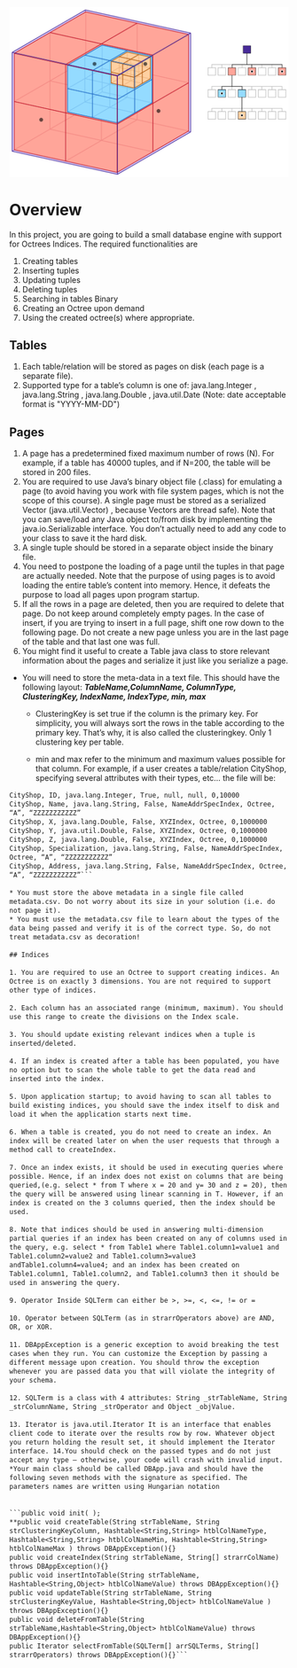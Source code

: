 ![alt text](https://github.com/NadaEmad222/Simple_DataBase_Engine/blob/main/octree.png?raw=true)
# Overview
In this project, you are going to build a small database engine with support for Octrees Indices. The required functionalities are

1. Creating tables
2. Inserting tuples
3. Updating tuples
4. Deleting tuples
5. Searching in tables Binary
6. Creating an Octree upon demand
7. Using the created octree(s) where appropriate.

##  Tables
1. Each table/relation will be stored as pages on disk (each page is a separate file).
2. Supported type for a table’s column is one of: java.lang.Integer , java.lang.String , java.lang.Double , java.util.Date (Note: date acceptable format is "YYYY-MM-DD")

## Pages

1. A page has a predetermined fixed maximum number of rows (N). For example, if a table has 40000 tuples, and if N=200, the table will be stored in 200 files.
2. You are required to use Java’s binary object file (.class) for emulating a page (to avoid having you work with file system pages, which is not the scope of this course). A single page must be stored as a serialized Vector (java.util.Vector) , because Vectors are thread safe). Note that you can save/load any Java object to/from disk by implementing the java.io.Serializable interface. You don’t actually need to add any code to your class to save it the hard disk.
3. A single tuple should be stored in a separate object inside the binary file.
4. You need to postpone the loading of a page until the tuples in that page are actually needed. Note that the purpose of using pages is to avoid loading the entire table’s content into memory. Hence, it defeats the purpose to load all pages upon program startup.
5. If all the rows in a page are deleted, then you are required to delete that page. Do not keep around completely empty pages. In the case of insert, if you are trying to insert in a full page, shift one row down to the following page. Do not create a new page unless you are in the last page of the table and that last one was full.
6. You might find it useful to create a Table java class to store relevant information about the pages and serialize it just like you serialize a page.

* You will need to store the meta-data in a text file. This should have the following layout: 
***TableName,ColumnName, ColumnType, ClusteringKey, IndexName, IndexType, min, max***

    * ClusteringKey is set true if the column is the primary key. For simplicity, you will always sort the rows in the table according to the primary key. That’s why, it is also called the clusteringkey. Only 1 clustering key per table.

    * min and max refer to the minimum and maximum values possible for that column. For example, if a user creates a table/relation CityShop, specifying several attributes with their types, etc… the file will be:

``` Table Name, Column Name, Column Type, ClusteringKey, IndexName,IndexType, min, max 
CityShop, ID, java.lang.Integer, True, null, null, 0,10000 
CityShop, Name, java.lang.String, False, NameAddrSpecIndex, Octree, “A”, “ZZZZZZZZZZZ” 
CityShop, X, java.lang.Double, False, XYZIndex, Octree, 0,1000000 
CityShop, Y, java.util.Double, False, XYZIndex, Octree, 0,1000000 
CityShop, Z, java.lang.Double, False, XYZIndex, Octree, 0,1000000 
CityShop, Specialization, java.lang.String, False, NameAddrSpecIndex, Octree, “A”, “ZZZZZZZZZZZ” 
CityShop, Address, java.lang.String, False, NameAddrSpecIndex, Octree, “A”, “ZZZZZZZZZZZ”```

* You must store the above metadata in a single file called metadata.csv. Do not worry about its size in your solution (i.e. do not page it).
* You must use the metadata.csv file to learn about the types of the data being passed and verify it is of the correct type. So, do not 
treat metadata.csv as decoration!

## Indices

1. You are required to use an Octree to support creating indices. An Octree is on exactly 3 dimensions. You are not required to support other type of indices.

2. Each column has an associated range (minimum, maximum). You should use this range to create the divisions on the Index scale.

3. You should update existing relevant indices when a tuple is inserted/deleted.

4. If an index is created after a table has been populated, you have no option but to scan the whole table to get the data read and inserted into the index.

5. Upon application startup; to avoid having to scan all tables to build existing indices, you should save the index itself to disk and load it when the application starts next time.

6. When a table is created, you do not need to create an index. An index will be created later on when the user requests that through a method call to createIndex.

7. Once an index exists, it should be used in executing queries where possible. Hence, if an index does not exist on columns that are being queried,(e.g. select * from T where x = 20 and y= 30 and z = 20), then the query will be answered using linear scanning in T. However, if an index is created on the 3 columns queried, then the index should be used.

8. Note that indices should be used in answering multi-dimension partial queries if an index has been created on any of columns used in the query, e.g. select * from Table1 where Table1.column1=value1 and Table1.column2=value2 and Table1.column3=value3 andTable1.column4=value4; and an index has been created on Table1.column1, Table1.column2, and Table1.column3 then it should be used in answering the query.

9. Operator Inside SQLTerm can either be >, >=, <, <=, != or =

10. Operator between SQLTerm (as in strarrOperators above) are AND, OR, or XOR.

11. DBAppException is a generic exception to avoid breaking the test cases when they run. You can customize the Exception by passing a different message upon creation. You should throw the exception whenever you are passed data you that will violate the integrity of your schema.

12. SQLTerm is a class with 4 attributes: String _strTableName, String _strColumnName, String _strOperator and Object _objValue.

13. Iterator is java.util.Iterator It is an interface that enables client code to iterate over the results row by row. Whatever object you return holding the result set, it should implement the Iterator interface. 14.You should check on the passed types and do not just accept any type – otherwise, your code will crash with invalid input. *Your main class should be called DBApp.java and should have the following seven methods with the signature as specified. The parameters names are written using Hungarian notation


```public void init( ); 
**public void createTable(String strTableName, String strClusteringKeyColumn, Hashtable<String,String> htblColNameType, Hashtable<String,String> htblColNameMin, Hashtable<String,String> htblColNameMax ) throws DBAppException(){}
public void createIndex(String strTableName, String[] strarrColName) throws DBAppException(){}
public void insertIntoTable(String strTableName, Hashtable<String,Object> htblColNameValue) throws DBAppException(){} 
public void updateTable(String strTableName, String strClusteringKeyValue, Hashtable<String,Object> htblColNameValue ) throws DBAppException(){}
public void deleteFromTable(String strTableName,Hashtable<String,Object> htblColNameValue) throws DBAppException(){}
public Iterator selectFromTable(SQLTerm[] arrSQLTerms, String[] strarrOperators) throws DBAppException(){}```
